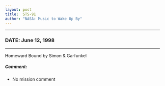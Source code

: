 ```yaml
---
layout: post
title:  STS-91
author: "NASA: Music to Wake Up By"
---
```


----
### DATE: June 12, 1998
----
Homeward Bound by Simon & Garfunkel

##### Comment:
* No mission comment
